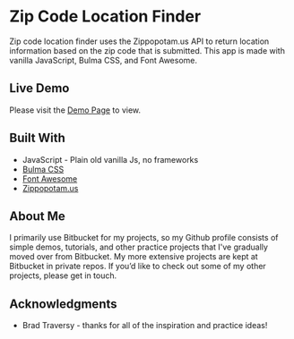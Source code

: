 # Zip Code Location Finder
Zip code location finder uses the Zippopotam.us API to return location information based on the zip code that is submitted.  This app is made with vanilla JavaScript, Bulma CSS, and Font Awesome.

## Live Demo
Please visit the [Demo Page](https://bradbarkel.github.io/zip-code-location-finder/) to view.
 
## Built With
* JavaScript - Plain old vanilla Js, no frameworks 
* [Bulma CSS](https://bulma.io)
* [Font Awesome](https://fontawesome.com)
* [Zippopotam.us](http://zippopotam.us)

## About Me
I primarily use Bitbucket for my projects, so my Github profile consists of simple demos, tutorials, and other practice projects that I've gradually moved over from Bitbucket. My more extensive projects are kept at Bitbucket in private repos. If you’d like to check out some of my other projects, please get in touch.

## Acknowledgments
* Brad Traversy - thanks for all of the inspiration and practice ideas!